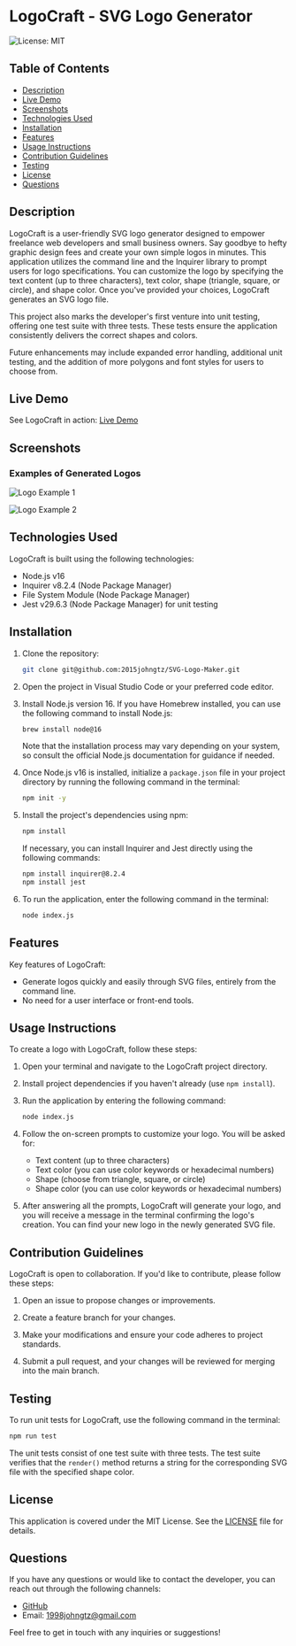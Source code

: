 # LogoCraft - SVG Logo Generator

![License: MIT](https://img.shields.io/badge/License-MIT-yellow.svg)

## Table of Contents

- [Description](#description)
- [Live Demo](#live-demo)
- [Screenshots](#screenshots)
- [Technologies Used](#technologies-used)
- [Installation](#installation)
- [Features](#features)
- [Usage Instructions](#usage-instructions)
- [Contribution Guidelines](#contribution-guidelines)
- [Testing](#testing)
- [License](#license)
- [Questions](#questions)

## Description

LogoCraft is a user-friendly SVG logo generator designed to empower freelance web developers and small business owners. Say goodbye to hefty graphic design fees and create your own simple logos in minutes. This application utilizes the command line and the Inquirer library to prompt users for logo specifications. You can customize the logo by specifying the text content (up to three characters), text color, shape (triangle, square, or circle), and shape color. Once you've provided your choices, LogoCraft generates an SVG logo file.

This project also marks the developer's first venture into unit testing, offering one test suite with three tests. These tests ensure the application consistently delivers the correct shapes and colors.

Future enhancements may include expanded error handling, additional unit testing, and the addition of more polygons and font styles for users to choose from.

## Live Demo

See LogoCraft in action: [Live Demo](https://drive.google.com/file/d/1AMDQU-UmMNdfuerkqlAPvFFeMImd-Exv/view)

## Screenshots

### Examples of Generated Logos

![Logo Example 1](https://user-images.githubusercontent.com/120127903/232142654-9a5a9937-e831-4838-86a1-4323c7b9cc39.png)

![Logo Example 2](https://user-images.githubusercontent.com/120127903/232142705-29cd92d9-1c12-46ce-a81a-64893ac15a00.png)

## Technologies Used

LogoCraft is built using the following technologies:

- Node.js v16
- Inquirer v8.2.4 (Node Package Manager)
- File System Module (Node Package Manager)
- Jest v29.6.3 (Node Package Manager) for unit testing

## Installation

1. Clone the repository:
   ```bash
   git clone git@github.com:2015johngtz/SVG-Logo-Maker.git
   ```

2. Open the project in Visual Studio Code or your preferred code editor.

3. Install Node.js version 16. If you have Homebrew installed, you can use the following command to install Node.js:

   ```bash
   brew install node@16
   ```

   Note that the installation process may vary depending on your system, so consult the official Node.js documentation for guidance if needed.

4. Once Node.js v16 is installed, initialize a `package.json` file in your project directory by running the following command in the terminal:

   ```bash
   npm init -y
   ```

5. Install the project's dependencies using npm:

   ```bash
   npm install
   ```

   If necessary, you can install Inquirer and Jest directly using the following commands:

   ```bash
   npm install inquirer@8.2.4
   npm install jest
   ```

6. To run the application, enter the following command in the terminal:

   ```bash
   node index.js
   ```

## Features

Key features of LogoCraft:

- Generate logos quickly and easily through SVG files, entirely from the command line.
- No need for a user interface or front-end tools.

## Usage Instructions

To create a logo with LogoCraft, follow these steps:

1. Open your terminal and navigate to the LogoCraft project directory.

2. Install project dependencies if you haven't already (use `npm install`).

3. Run the application by entering the following command:

   ```bash
   node index.js
   ```

4. Follow the on-screen prompts to customize your logo. You will be asked for:

   - Text content (up to three characters)
   - Text color (you can use color keywords or hexadecimal numbers)
   - Shape (choose from triangle, square, or circle)
   - Shape color (you can use color keywords or hexadecimal numbers)

5. After answering all the prompts, LogoCraft will generate your logo, and you will receive a message in the terminal confirming the logo's creation. You can find your new logo in the newly generated SVG file.

## Contribution Guidelines

LogoCraft is open to collaboration. If you'd like to contribute, please follow these steps:

1. Open an issue to propose changes or improvements.

2. Create a feature branch for your changes.

3. Make your modifications and ensure your code adheres to project standards.

4. Submit a pull request, and your changes will be reviewed for merging into the main branch.

## Testing

To run unit tests for LogoCraft, use the following command in the terminal:

```bash
npm run test
```

The unit tests consist of one test suite with three tests. The test suite verifies that the `render()` method returns a string for the corresponding SVG file with the specified shape color.

## License

This application is covered under the MIT License. See the [LICENSE](LICENSE) file for details.

## Questions

If you have any questions or would like to contact the developer, you can reach out through the following channels:

- [GitHub](https://github.com/2015johngtz)
- Email: [1998johngtz@gmail.com](mailto:1998johngtz@gmail.com)

Feel free to get in touch with any inquiries or suggestions!